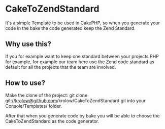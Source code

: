 # CakeToZendStandard

It's a simple Template to be used in CakePHP, so when you generate your code in the bake the code generated keep the Zend Standard.

## Why use this?

If you for example want to keep one standard between your projects PHP for example, for example our team here use the Zend code standard as default for all the projects that the team are involved.

## How to use?

Make the clone of the project: git clone git://krolow@github.com/krolow/CakeToZendStandard.git  into your Console/Templates/ folder.

After that when you generate code by bake you will be able to choose the CakeToZendStandard as the code generator.
